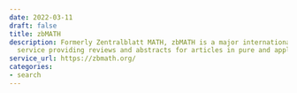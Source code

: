 ```yaml
---
date: 2022-03-11
draft: false
title: zbMATH
description: Formerly Zentralblatt MATH, zbMATH is a major international reviewing
  service providing reviews and abstracts for articles in pure and applied mathematics,
service_url: https://zbmath.org/
categories:
- search
---
```



